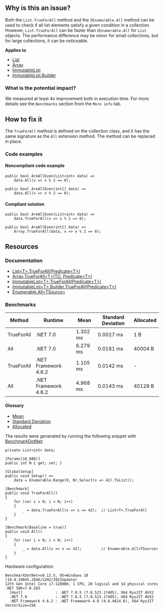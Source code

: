 ## Why is this an issue?

Both the `List.TrueForAll` method and the `IEnumerable.All` method can be used to check if all list elements satisfy a given
condition in a collection. However, `List.TrueForAll` can be faster than `IEnumerable.All` for `List` objects. The
performance difference may be minor for small collections, but for large collections, it can be noticeable.

**Applies to**

- [List](https://learn.microsoft.com/en-us/dotnet/api/system.collections.generic.list-1.trueforall)
- [Array](https://learn.microsoft.com/en-us/dotnet/api/system.array.trueforall)
- [ImmutableList](https://learn.microsoft.com/en-us/dotnet/api/system.collections.immutable.immutablelist-1.trueforall)
- [ImmutableList.Builder](https://learn.microsoft.com/en-us/dotnet/api/system.collections.immutable.immutablelist-1.builder.trueforall)

### What is the potential impact?

We measured at least 4x improvement both in execution time. For more details see the `Benchmarks` section from the `More
info` tab.

## How to fix it

The `TrueForAll` method is defined on the collection class, and it has the same signature as the `All` extension method. The
method can be replaced in place.

### Code examples

#### Noncompliant code example

    public bool AreAllEven(List<int> data) =>
        data.All(x => x % 2 == 0);

    public bool AreAllEven(int[] data) =>
        data.All(x => x % 2 == 0);

#### Compliant solution

    public bool AreAllEven(List<int> data) =>
        data.TrueForAll(x => x % 2 == 0);

    public bool AreAllEven(int[] data) =>
        Array.TrueForAll(data, x => x % 2 == 0);

## Resources

### Documentation

- [List&lt;T&gt;.TrueForAll(Predicate&lt;T&gt;)](https://learn.microsoft.com/en-us/dotnet/api/system.collections.generic.list-1.trueforall)
- [Array.TrueForAll&lt;T&gt;(T\[\], Predicate&lt;T&gt;)](https://learn.microsoft.com/en-us/dotnet/api/system.array.trueforall)
- [ImmutableList&lt;T&gt;.TrueForAll(Predicate&lt;T&gt;)](https://learn.microsoft.com/en-us/dotnet/api/system.collections.immutable.immutablelist-1.trueforall)
- [ImmutableList&lt;T&gt;.Builder.TrueForAll(Predicate&lt;T&gt;)](https://learn.microsoft.com/en-us/dotnet/api/system.collections.immutable.immutablelist-1.builder.trueforall)
- [Enumerable.All&lt;TSource&gt;](https://learn.microsoft.com/en-us/dotnet/api/system.linq.enumerable.all)

### Benchmarks

| Method | Runtime | Mean | Standard Deviation | Allocated |
| --- | --- | --- | --- | --- |
| TrueForAll | .NET 7.0 | 1.302 ms | 0.0027 ms | 1 B |
| All | .NET 7.0 | 6.279 ms | 0.0181 ms | 40004 B |
| TrueForAll | .NET Framework 4.6.2 | 1.105 ms | 0.0142 ms | - |
| All | .NET Framework 4.6.2 | 4.968 ms | 0.0143 ms | 40128 B |

#### Glossary

- [Mean](https://en.wikipedia.org/wiki/Arithmetic_mean)
- [Standard Deviation](https://en.wikipedia.org/wiki/Standard_deviation)
- [Allocated](https://en.wikipedia.org/wiki/Memory_management)

The results were generated by running the following snippet with [BenchmarkDotNet](https://github.com/dotnet/BenchmarkDotNet):

    private List<int> data;
    
    [Params(10_000)]
    public int N { get; set; }
    
    [GlobalSetup]
    public void Setup() =>
        data = Enumerable.Range(0, N).Select(x => 42).ToList();
    
    [Benchmark]
    public void TrueForAll()
    {
        for (var i = 0; i < N; i++)
        {
            _ = data.TrueForAll(x => x == 42);  // List<T>.TrueForAll
        }
    }
    
    [Benchmark(Baseline = true)]
    public void All()
    {
        for (var i = 0; i < N; i++)
        {
            _ = data.All(x => x == 42);         // Enumerable.All<TSource>
        }
    }

Hardware configuration:

    BenchmarkDotNet=v0.13.5, OS=Windows 10 (10.0.19045.2846/22H2/2022Update)
    12th Gen Intel Core i7-12800H, 1 CPU, 20 logical and 14 physical cores
    .NET SDK=7.0.203
      [Host]               : .NET 7.0.5 (7.0.523.17405), X64 RyuJIT AVX2
      .NET 7.0             : .NET 7.0.5 (7.0.523.17405), X64 RyuJIT AVX2
      .NET Framework 4.6.2 : .NET Framework 4.8 (4.8.4614.0), X64 RyuJIT VectorSize=256